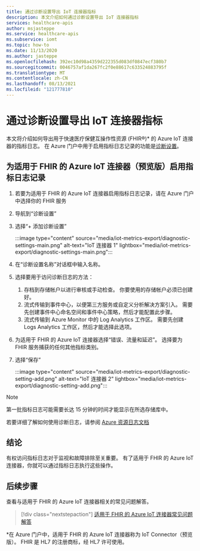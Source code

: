 ```yaml
---
title: 通过诊断设置导出 IoT 连接器指标
description: 本文介绍如何通过诊断设置导出 IoT 连接器指标
services: healthcare-apis
author: msjasteppe
ms.service: healthcare-apis
ms.subservice: iomt
ms.topic: how-to
ms.date: 11/13/2020
ms.author: jasteppe
ms.openlocfilehash: 392ec10d98a4359d222355d083df0847ecf380b7
ms.sourcegitcommit: 0046757af1da267fc2f0e88617c633524883795f
ms.translationtype: MT
ms.contentlocale: zh-CN
ms.lasthandoff: 08/13/2021
ms.locfileid: "121777810"
---
```

# <a name="export-iot-connector-metrics-through-diagnostic-settings"></a>通过诊断设置导出 IoT 连接器指标

本文将介绍如何导出用于快速医疗保健互操作性资源 (FHIR&#174;)* 的 Azure IoT 连接器的指标日志。 在 Azure 门户中用于启用指标日志记录的功能是[诊断设置](../../azure-monitor/essentials/diagnostic-settings.md)。 

## <a name="enable-metrics-logging-for-the-azure-iot-connector-for-fhir-preview"></a>为适用于 FHIR 的 Azure IoT 连接器（预览版）启用指标日志记录
1. 若要为适用于 FHIR 的 Azure IoT 连接器启用指标日志记录，请在 Azure 门户中选择你的 FHIR 服务 

2. 导航到“诊断设置” 

3. 选择“+ 添加诊断设置”

   :::image type="content" source="media/iot-metrics-export/diagnostic-settings-main.png" alt-text="IoT 连接器 1" lightbox="media/iot-metrics-export/diagnostic-settings-main.png"::: 

4. 在“诊断设置名称”对话框中输入名称。

5. 选择要用于访问诊断日志的方法：

    1. 存档到存储帐户以进行审核或手动检查。 你要使用的存储帐户必须已创建好。
    2. 流式传输到事件中心，以便第三方服务或自定义分析解决方案引入。 需要先创建事件中心命名空间和事件中心策略，然后才能配置此步骤。
    3. 流式传输到 Azure Monitor 中的 Log Analytics 工作区。 需要先创建 Logs Analytics 工作区，然后才能选择此选项。

6. 为适用于 FHIR 的 Azure IoT 连接器选择“错误、流量和延迟”。  选择要为 FHIR 服务捕获的任何其他指标类别。

7. 选择“保存”

   :::image type="content" source="media/iot-metrics-export/diagnostic-setting-add.png" alt-text="IoT 连接器 2" lightbox="media/iot-metrics-export/diagnostic-setting-add.png":::

> [!Note] 
> 第一批指标日志可能需要长达 15 分钟的时间才能显示在所选存储库中。  
 
若要详细了解如何使用诊断日志，请参阅 [Azure 资源日志文档](../../azure-monitor/essentials/platform-logs-overview.md)

## <a name="conclusion"></a>结论 
有权访问指标日志对于监视和故障排除至关重要。  有了适用于 FHIR 的 Azure IoT 连接器，你就可以通过指标日志执行这些操作。 

## <a name="next-steps"></a>后续步骤

查看与适用于 FHIR 的 Azure IoT 连接器相关的常见问题解答。

>[!div class="nextstepaction"]
>[适用于 FHIR 的 Azure IoT 连接器常见问题解答](../fhir/fhir-faq.md)

*在 Azure 门户中，适用于 FHIR 的 Azure IoT 连接器称为 IoT Connector（预览版）。 FHIR 是 HL7 的注册商标，经 HL7 许可使用。